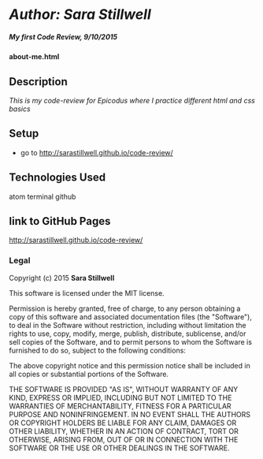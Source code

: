 # _Author: Sara Stillwell_

##### _My first Code Review,  9/10/2015_

#### **about-me.html**

## Description

_This is my code-review for Epicodus where I practice different html and css basics_

## Setup

* go to http://sarastillwell.github.io/code-review/




## Technologies Used

atom
terminal
github

## link to GitHub Pages

http://sarastillwell.github.io/code-review/

### Legal


Copyright (c) 2015 **Sara Stillwell**

This software is licensed under the MIT license.

Permission is hereby granted, free of charge, to any person obtaining a copy
of this software and associated documentation files (the "Software"), to deal
in the Software without restriction, including without limitation the rights
to use, copy, modify, merge, publish, distribute, sublicense, and/or sell
copies of the Software, and to permit persons to whom the Software is
furnished to do so, subject to the following conditions:

The above copyright notice and this permission notice shall be included in
all copies or substantial portions of the Software.

THE SOFTWARE IS PROVIDED "AS IS", WITHOUT WARRANTY OF ANY KIND, EXPRESS OR
IMPLIED, INCLUDING BUT NOT LIMITED TO THE WARRANTIES OF MERCHANTABILITY,
FITNESS FOR A PARTICULAR PURPOSE AND NONINFRINGEMENT. IN NO EVENT SHALL THE
AUTHORS OR COPYRIGHT HOLDERS BE LIABLE FOR ANY CLAIM, DAMAGES OR OTHER
LIABILITY, WHETHER IN AN ACTION OF CONTRACT, TORT OR OTHERWISE, ARISING FROM,
OUT OF OR IN CONNECTION WITH THE SOFTWARE OR THE USE OR OTHER DEALINGS IN
THE SOFTWARE.
